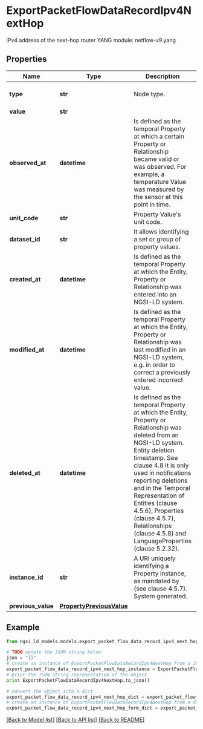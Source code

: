 # ExportPacketFlowDataRecordIpv4NextHop

IPv4 address of the next-hop router  YANG module: netflow-v9.yang 

## Properties

Name | Type | Description | Notes
------------ | ------------- | ------------- | -------------
**type** | **str** | Node type.  | [optional] [default to 'Property']
**value** | **str** |  | 
**observed_at** | **datetime** | Is defined as the temporal Property at which a certain Property or Relationship became valid or was observed. For example, a temperature Value was measured by the sensor at this point in time.  | [optional] 
**unit_code** | **str** | Property Value&#39;s unit code.  | [optional] 
**dataset_id** | **str** | It allows identifying a set or group of property values.  | [optional] 
**created_at** | **datetime** | Is defined as the temporal Property at which the Entity, Property or Relationship was entered into an NGSI-LD system.  | [optional] [readonly] 
**modified_at** | **datetime** | Is defined as the temporal Property at which the Entity, Property or Relationship was last modified in an NGSI-LD system, e.g. in order to correct a previously entered incorrect value.  | [optional] [readonly] 
**deleted_at** | **datetime** | Is defined as the temporal Property at which the Entity, Property or Relationship was deleted from an NGSI-LD system.  Entity deletion timestamp. See clause 4.8 It is only used in notifications reporting deletions and in the Temporal Representation of Entities (clause 4.5.6), Properties (clause 4.5.7), Relationships (clause 4.5.8) and LanguageProperties (clause 5.2.32).  | [optional] [readonly] 
**instance_id** | **str** | A URI uniquely identifying a Property instance, as mandated by (see clause 4.5.7). System generated.  | [optional] [readonly] 
**previous_value** | [**PropertyPreviousValue**](PropertyPreviousValue.md) |  | [optional] 

## Example

```python
from ngsi_ld_models.models.export_packet_flow_data_record_ipv4_next_hop import ExportPacketFlowDataRecordIpv4NextHop

# TODO update the JSON string below
json = "{}"
# create an instance of ExportPacketFlowDataRecordIpv4NextHop from a JSON string
export_packet_flow_data_record_ipv4_next_hop_instance = ExportPacketFlowDataRecordIpv4NextHop.from_json(json)
# print the JSON string representation of the object
print ExportPacketFlowDataRecordIpv4NextHop.to_json()

# convert the object into a dict
export_packet_flow_data_record_ipv4_next_hop_dict = export_packet_flow_data_record_ipv4_next_hop_instance.to_dict()
# create an instance of ExportPacketFlowDataRecordIpv4NextHop from a dict
export_packet_flow_data_record_ipv4_next_hop_form_dict = export_packet_flow_data_record_ipv4_next_hop.from_dict(export_packet_flow_data_record_ipv4_next_hop_dict)
```
[[Back to Model list]](../README.md#documentation-for-models) [[Back to API list]](../README.md#documentation-for-api-endpoints) [[Back to README]](../README.md)


